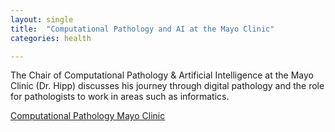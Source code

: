 ```yaml
---
layout: single
title:  "Computational Pathology and AI at the Mayo Clinic"
categories: health

---
```

The Chair of Computational Pathology & Artificial Intelligence at the Mayo Clinic (Dr. Hipp) discusses his journey through digital pathology and the role for pathologists to work in areas such as informatics. 
 
[Computational Pathology Mayo Clinic](https://podcasts.apple.com/us/podcast/beyond-the-scope/id1554195143?i=1000558751407)